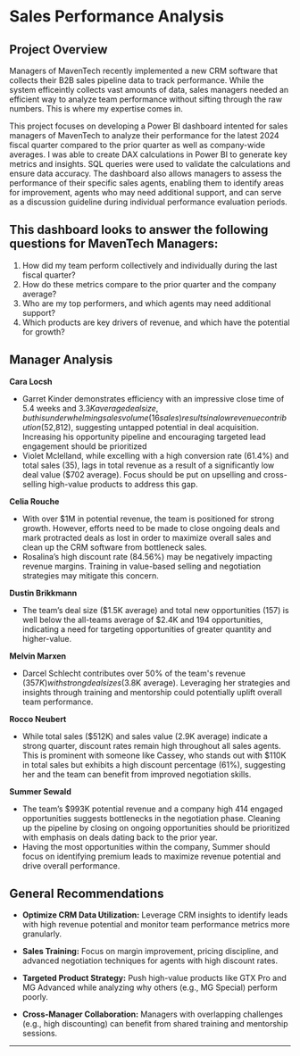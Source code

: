 # Sales Performance Analysis

## Project Overview

Managers of MavenTech recently implemented a new CRM software that collects their B2B sales pipeline data to track performance. While the system efficeintly collects vast amounts of data, sales managers needed an efficient way to analyze team performance without sifting through the raw numbers. This is where my expertise comes in.

This project focuses on developing a Power BI dashboard intented for sales managers of MavenTech to analyze their performance for the latest 2024 fiscal quarter compared to the prior quarter as well as company-wide averages. I was able to create DAX calculations in Power BI to generate key metrics and insights. SQL queries were used to validate the calculations and ensure data accuracy. The dashboard also allows managers to assess the performance of their specific sales agents, enabling them to identify areas for improvement, agents who may need additional support, and can serve as a discussion guideline during individual performance evaluation periods.

## This dashboard looks to answer the following questions for MavenTech Managers:
1. How did my team perform collectively and individually during the last fiscal quarter?
2. How do these metrics compare to the prior quarter and the company average?
3. Who are my top performers, and which agents may need additional support?
4. Which products are key drivers of revenue, and which have the potential for growth?

## Manager Analysis

**Cara Locsh** 
- Garret Kinder demonstrates efficiency with an impressive close time of 5.4 weeks and $3.3K average deal size, but his underwhelming sales volume (16 sales) results in a low revenue contribution ($52,812), suggesting untapped potential in deal acquisition. Increasing his opportunity pipeline and encouraging targeted lead engagement should be prioritized
- Violet Mclelland, while excelling with a high conversion rate (61.4%) and total sales (35), lags in total revenue as a result of a significantly low deal value ($702 average). Focus should be put on upselling and cross-selling high-value products to address this gap.

**Celia Rouche**
- With over $1M in potential revenue, the team is positioned for strong growth. However, efforts need to be made to close ongoing deals and mark protracted deals as lost in order to maximize overall sales and clean up the CRM software from bottleneck sales.
- Rosalina’s high discount rate (84.56%) may be negatively impacting revenue margins. Training in value-based selling and negotiation strategies may mitigate this concern. 

**Dustin Brikkmann**
- The team’s deal size ($1.5K average) and total new opportunities (157) is well below the all-teams average of $2.4K and 194 opportunities, indicating a need for targeting opportunities of greater quantity and higher-value.

**Melvin Marxen**
- Darcel Schlecht contributes over 50% of the team's revenue ($357K) with strong deal sizes ($3.8K average). Leveraging her strategies and insights through training and mentorship could potentially uplift overall team performance.

**Rocco Neubert**
- While total sales ($512K) and sales value (2.9K average) indicate a strong quarter, discount rates remain high throughout all sales agents. This is prominent with someone like Cassey, who stands out with $110K in total sales but exhibits a high discount percentage (61%), suggesting her and the team can benefit from improved negotiation skills.

**Summer Sewald**
- The team’s $993K potential revenue and a company high 414 engaged opportunities suggests bottlenecks in the negotiation phase. Cleaning up the pipeline by closing on ongoing opportunities should be prioritized with emphasis on deals dating back to the prior year.
- Having the most opportunities within the company, Summer should focus on identifying premium leads to maximize revenue potential and drive overall performance.

## General Recommendations 

- **Optimize CRM Data Utilization:** Leverage CRM insights to identify leads with high revenue potential and monitor team performance metrics more granularly.
  
- **Sales Training:** Focus on margin improvement, pricing discipline, and advanced negotiation techniques for agents with high discount rates.
  
- **Targeted Product Strategy:** Push high-value products like GTX Pro and MG Advanced while analyzing why others (e.g., MG Special) perform poorly.
  
- **Cross-Manager Collaboration:** Managers with overlapping challenges (e.g., high discounting) can benefit from shared training and mentorship sessions.
---
